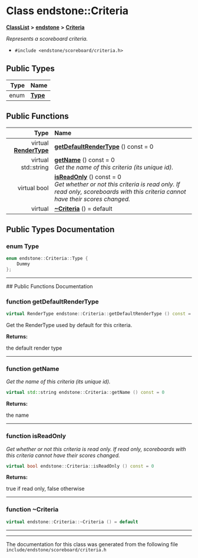 

# Class endstone::Criteria



[**ClassList**](annotated.md) **>** [**endstone**](namespaceendstone.md) **>** [**Criteria**](classendstone_1_1Criteria.md)



_Represents a scoreboard criteria._ 

* `#include <endstone/scoreboard/criteria.h>`

















## Public Types

| Type | Name |
| ---: | :--- |
| enum  | [**Type**](#enum-type)  <br> |




















## Public Functions

| Type | Name |
| ---: | :--- |
| virtual [**RenderType**](namespaceendstone.md#enum-rendertype) | [**getDefaultRenderType**](#function-getdefaultrendertype) () const = 0<br> |
| virtual std::string | [**getName**](#function-getname) () const = 0<br>_Get the name of this criteria (its unique id)._  |
| virtual bool | [**isReadOnly**](#function-isreadonly) () const = 0<br>_Get whether or not this criteria is read only. If read only, scoreboards with this criteria cannot have their scores changed._  |
| virtual  | [**~Criteria**](#function-criteria) () = default<br> |




























## Public Types Documentation




### enum Type 

```C++
enum endstone::Criteria::Type {
    Dummy
};
```




<hr>
## Public Functions Documentation




### function getDefaultRenderType 

```C++
virtual RenderType endstone::Criteria::getDefaultRenderType () const = 0
```



Get the RenderType used by default for this criteria.




**Returns:**

the default render type 





        

<hr>



### function getName 

_Get the name of this criteria (its unique id)._ 
```C++
virtual std::string endstone::Criteria::getName () const = 0
```





**Returns:**

the name 





        

<hr>



### function isReadOnly 

_Get whether or not this criteria is read only. If read only, scoreboards with this criteria cannot have their scores changed._ 
```C++
virtual bool endstone::Criteria::isReadOnly () const = 0
```





**Returns:**

true if read only, false otherwise 





        

<hr>



### function ~Criteria 

```C++
virtual endstone::Criteria::~Criteria () = default
```




<hr>

------------------------------
The documentation for this class was generated from the following file `include/endstone/scoreboard/criteria.h`

